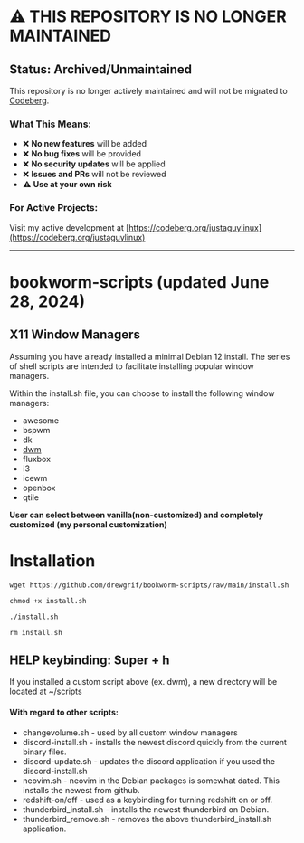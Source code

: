 # ⚠️ THIS REPOSITORY IS NO LONGER MAINTAINED

## Status: Archived/Unmaintained

This repository is no longer actively maintained and will not be migrated to [Codeberg](https://codeberg.org/justaguylinux).

### What This Means:
- ❌ **No new features** will be added
- ❌ **No bug fixes** will be provided  
- ❌ **No security updates** will be applied
- ❌ **Issues and PRs** will not be reviewed
- ⚠️ **Use at your own risk**

### For Active Projects:
Visit my active development at [https://codeberg.org/justaguylinux](https://codeberg.org/justaguylinux)

---

# bookworm-scripts (updated June 28, 2024)

## X11 Window Managers
Assuming you have already installed a minimal Debian 12 install.
The series of shell scripts are intended to facilitate installing popular window managers.

Within the install.sh file, you can choose to install the following window managers:

* awesome 
* bspwm
* dk 
* [dwm](/documentation/dwm.md)
* fluxbox
* i3
* icewm
* openbox
* qtile

**User can select between vanilla(non-customized) and completely customized (my personal customization)** 

# Installation

``` 
wget https://github.com/drewgrif/bookworm-scripts/raw/main/install.sh

chmod +x install.sh

./install.sh

rm install.sh

```
## HELP keybinding:  Super + h
If you installed a custom script above (ex. dwm), a new directory will be located at ~/scripts

#### With regard to other scripts:
* changevolume.sh - used by all custom window managers
* discord-install.sh - installs the newest discord quickly from the current binary files.
* discord-update.sh - updates the discord application if you used the discord-install.sh
* neovim.sh - neovim in the Debian packages is somewhat dated.  This installs the newest from github.
* redshift-on/off - used as a keybinding for turning redshift on or off.
* thunderbird_install.sh - installs the newest thunderbird on Debian.
* thunderbird_remove.sh - removes the above thunderbird_install.sh application.
